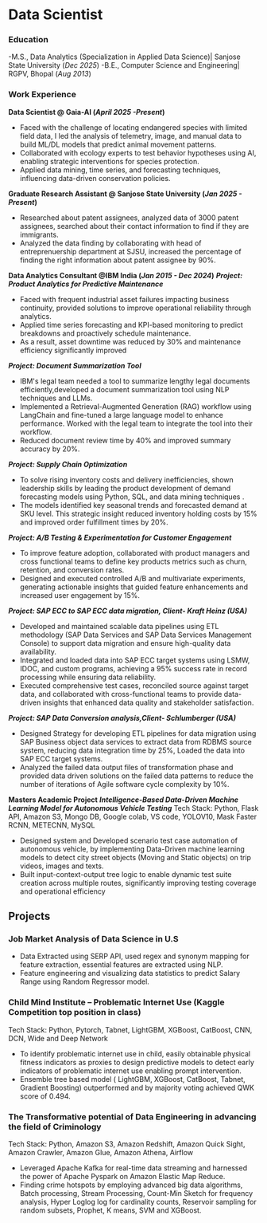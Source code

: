 # Data Scientist

### Education
-M.S., Data Analytics (Specialization in Applied Data Science)| Sanjose State University (_Dec 2025_) 
-B.E., Computer Science and Engineering| RGPV, Bhopal (_Aug 2013_) 

### Work Experience
**Data Scientist @ Gaia-AI (_April 2025 -Present_)**
- Faced with the challenge of locating endangered species with limited field data, I led the analysis of telemetry, image, and manual data to build ML/DL models that predict animal movement patterns.
- Collaborated with ecology experts to test behavior hypotheses using AI, enabling strategic interventions for species protection.
- Applied data mining, time series, and forecasting techniques, influencing data-driven conservation policies.

**Graduate Research Assistant @ Sanjose State University (_Jan 2025 - Present_)**
- Researched about patent assignees, analyzed data of 3000 patent assignees, searched about their contact information to find if they are immigrants.
- Analyzed the data finding by collaborating with head of entreprenuership department at SJSU, increased the percentage of finding the right information about patent assignee by 90%.

**Data Analytics Consultant @IBM India (_Jan 2015 - Dec 2024_)**
 ***Project: Product Analytics for Predictive Maintenance***
 - Faced with frequent industrial asset failures impacting business continuity, provided solutions to improve operational
reliability through analytics.
 - Applied time series forecasting and KPI-based monitoring to predict breakdowns and proactively schedule maintenance.
 - As a result, asset downtime was reduced by 30% and maintenance efficiency significantly improved

 ***Project: Document Summarization Tool***
 - IBM's legal team needed a tool to summarize lengthy legal documents efficiently,developed a document summarization tool using NLP techniques and LLMs.
 - Implemented a Retrieval-Augmented Generation (RAG) workflow using LangChain and fine-tuned a large language
model to enhance performance. Worked with the legal team to integrate the tool into their workflow.
 - Reduced document review time by 40% and improved summary accuracy by 20%.
   
***Project: Supply Chain Optimization***
  - To solve rising inventory costs and delivery inefficiencies, shown leadership skills by leading the product development of
demand forecasting models using Python, SQL, and data mining techniques .
 - The models identified key seasonal trends and forecasted demand at SKU level. This strategic insight reduced inventory
holding costs by 15% and improved order fulfillment times by 20%.

***Project: A/B Testing & Experimentation for Customer Engagement***
 - To improve feature adoption, collaborated with product managers and cross functional teams to define key products
metrics such as churn, retention, and conversion rates.
 - Designed and executed controlled A/B and multivariate experiments, generating actionable insights that guided feature
enhancements and increased user engagement by 15%.

***Project: SAP ECC to SAP ECC data migration, Client- Kraft Heinz (USA)***
 - Developed and maintained scalable data pipelines using ETL methodology (SAP Data Services and SAP Data Services Management Console) to support data migration and ensure high-quality data availability. 
 - Integrated and loaded data into SAP ECC target systems using LSMW, IDOC, and custom programs, achieving a 95% success rate in record processing while ensuring data reliability. 
 - Executed comprehensive test cases, reconciled source against target data, and collaborated with cross-functional teams to provide data-driven insights that enhanced data quality and stakeholder satisfaction.

***Project: SAP Data Conversion analysis,Client- Schlumberger (USA)***
- Designed Strategy for developing ETL pipelines for data migration using SAP Business object data services to extract data from RDBMS source system, reducing data integration time by 25%, Loaded the data into SAP ECC target systems.
- Analyzed the failed data output files of transformation phase and provided data driven solutions on the failed data patterns to reduce the number of iterations of Agile software cycle complexity by 10%.

**Masters Academic Project**
***Intelligence-Based Data-Driven Machine Learning Model for Autonomous Vehicle Testing***
 Tech Stack: Python, Flask API, Amazon S3, Mongo DB, Google colab, VS code, YOLOV10, Mask Faster RCNN, METECNN, MySQL
- Designed system and Developed scenario test case automation of autonomous vehicle, by implementing Data-Driven machine learning models to detect city street objects (Moving and Static objects) on trip videos, images and texts.
- Built input-context-output tree logic to enable dynamic test suite creation across multiple routes, significantly improving
testing coverage and operational efficiency

## Projects
### Job Market Analysis of Data Science in U.S ###
- Data Extracted using SERP API, used regex and synonym mapping for feature extraction, essential features are extracted using NLP.
- Feature engineering and visualizing data statistics to predict Salary Range using Random Regressor model.

### Child Mind Institute – Problematic Internet Use (Kaggle Competition top position in class) ###       
 Tech Stack: Python, Pytorch, Tabnet, LightGBM, XGBoost, CatBoost, CNN, DCN, Wide and Deep Network
-	To identify problematic internet use in child, easily obtainable physical fitness indicators as proxies to design predictive models to detect early indicators of problematic internet use enabling prompt intervention.
-	Ensemble tree based model ( LightGBM, XGBoost, CatBoost, Tabnet, Gradient Boosting) outperformed and by majority voting achieved QWK score of 0.494.

### The Transformative potential of Data Engineering in advancing the field of Criminology ###
Tech Stack: Python, Amazon S3, Amazon Redshift, Amazon Quick Sight, Amazon Crawler, Amazon Glue, Amazon Athena, Airflow
-	Leveraged Apache Kafka for real-time data streaming and harnessed the power of Apache Pyspark on Amazon Elastic Map Reduce.
-	Finding crime hotspots by employing advanced big data algorithms, Batch processing, Stream Processing, Count-Min Sketch for frequency analysis, Hyper Loglog log for cardinality counts, Reservoir sampling for random subsets, Prophet, K means, SVM and XGBoost.
